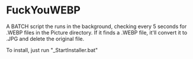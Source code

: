 # FuckYouWEBP
A BATCH script the runs in the background, checking every 5 seconds for .WEBP files in the Picture directory. If it finds a .WEBP file, it'll convert it to .JPG and delete the original file.

To install, just run "_StartInstaller.bat"
